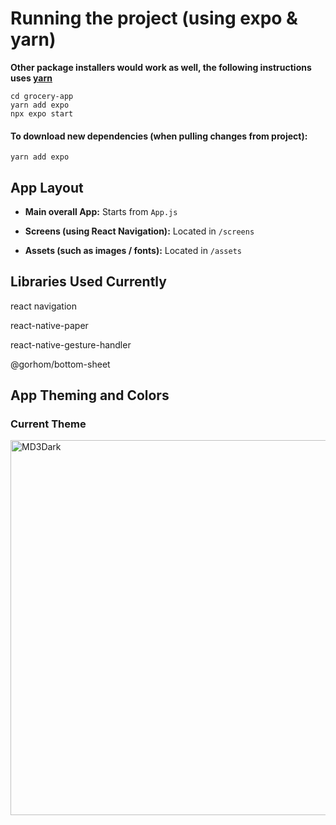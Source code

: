 # Running the project (using expo & yarn)

**Other package installers would work as well, the following instructions uses [yarn](https://classic.yarnpkg.com/lang/en/docs/install/#windows-stable)**

```
cd grocery-app
yarn add expo
npx expo start
```

#### To download new dependencies (when pulling changes from project):
```
yarn add expo
```

## App Layout
- **Main overall App:** Starts from `App.js`

- **Screens (using React Navigation):** Located in `/screens`

- **Assets (such as images / fonts):** Located in `/assets`

## Libraries Used Currently

react navigation

react-native-paper

react-native-gesture-handler

@gorhom/bottom-sheet

## App Theming and Colors

### **Current Theme** 
<img src="https://github.com/sxfoo/grocery-app/assets/110796551/b9a51132-76cd-4a82-a1f2-3918d18a1941" alt="MD3Dark" width="600" />

